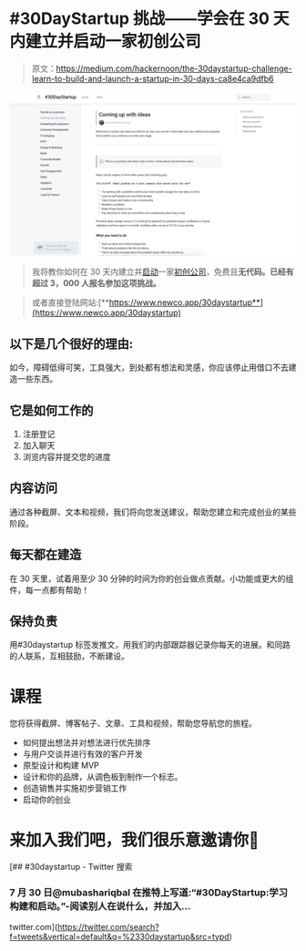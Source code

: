 # #30DayStartup 挑战——学会在 30 天内建立并启动一家初创公司

> 原文：<https://medium.com/hackernoon/the-30daystartup-challenge-learn-to-build-and-launch-a-startup-in-30-days-ca8e4ca9dfb6>

![](img/5a18c3f211e110080721a3345f11e4dd.png)

> 我将教你如何在 30 天内建立并[启动](https://hackernoon.com/tagged/launch)一家[初创公司](https://hackernoon.com/tagged/startup)，免费且**无代码。已经有超过 3，000 人报名参加这项挑战。**

> 或者直接登陆网站:[**https://www.newco.app/30daystartup**](https://www.newco.app/30daystartup)

## 以下是几个很好的理由:

如今，障碍低得可笑，工具强大，到处都有想法和灵感，你应该停止用借口不去建造一些东西。

## 它是如何工作的

1.  注册登记
2.  加入聊天
3.  浏览内容并提交您的进度

## 内容访问

通过各种截屏、文本和视频，我们将向您发送建议，帮助您建立和完成创业的某些阶段。

## 每天都在建造

在 30 天里，试着用至少 30 分钟的时间为你的创业做点贡献。小功能或更大的组件，每一点都有帮助！

## 保持负责

用#30daystartup 标签发推文，用我们的内部跟踪器记录你每天的进展。和同路的人联系，互相鼓励，不断建设。

# 课程

您将获得截屏、博客帖子、文章、工具和视频，帮助您导航您的旅程。

*   如何提出想法并对想法进行优先排序
*   与用户交谈并进行有效的客户开发
*   原型设计和构建 MVP
*   设计和你的品牌，从调色板到制作一个标志。
*   创造销售并实施初步营销工作
*   启动你的创业

# 来加入我们吧，我们很乐意邀请你🤗

[](https://twitter.com/search?f=tweets&vertical=default&q=%2330daystartup&src=typd) [## #30daystartup - Twitter 搜索

### 7 月 30 日@mubashariqbal 在推特上写道:“#30DayStartup:学习构建和启动。”-阅读别人在说什么，并加入…

twitter.com](https://twitter.com/search?f=tweets&vertical=default&q=%2330daystartup&src=typd)